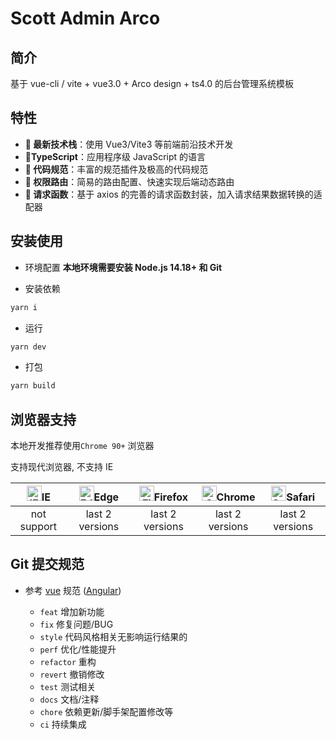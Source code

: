 # Scott Admin Arco

## 简介

基于 vue-cli / vite + vue3.0 + Arco design + ts4.0 的后台管理系统模板

## 特性

- **🎄 最新技术栈**：使用 Vue3/Vite3 等前端前沿技术开发
- **🎄TypeScript**：应用程序级 JavaScript 的语言
- **🎄 代码规范**：丰富的规范插件及极高的代码规范
- **🎄 权限路由**：简易的路由配置、快速实现后端动态路由
- **🎄 请求函数**：基于 axios 的完善的请求函数封装，加入请求结果数据转换的适配器

## 安装使用

- 环境配置
  **本地环境需要安装 Node.js 14.18+ 和 Git**

- 安装依赖

```bash
yarn i
```

- 运行

```bash
yarn dev
```

- 打包

```bash
yarn build
```

## 浏览器支持

本地开发推荐使用`Chrome 90+` 浏览器

支持现代浏览器, 不支持 IE

| [<img src="https://raw.githubusercontent.com/alrra/browser-logos/master/src/archive/internet-explorer_9-11/internet-explorer_9-11_48x48.png" alt="IE" width="24px" height="24px"  />](http://godban.github.io/browsers-support-badges/)IE | [<img src="https://raw.githubusercontent.com/alrra/browser-logos/master/src/edge/edge_48x48.png" alt=" Edge" width="24px" height="24px" />](http://godban.github.io/browsers-support-badges/)Edge | [<img src="https://raw.githubusercontent.com/alrra/browser-logos/master/src/firefox/firefox_48x48.png" alt="Firefox" width="24px" height="24px" />](http://godban.github.io/browsers-support-badges/)Firefox | [<img src="https://raw.githubusercontent.com/alrra/browser-logos/master/src/chrome/chrome_48x48.png" alt="Chrome" width="24px" height="24px" />](http://godban.github.io/browsers-support-badges/)Chrome | [<img src="https://raw.githubusercontent.com/alrra/browser-logos/master/src/safari/safari_48x48.png" alt="Safari" width="24px" height="24px" />](http://godban.github.io/browsers-support-badges/)Safari |
| :---------------------------------------------------------------------------------------------------------------------------------------------------------------------------------------------------------------------------------------: | :-----------------------------------------------------------------------------------------------------------------------------------------------------------------------------------------------: | :----------------------------------------------------------------------------------------------------------------------------------------------------------------------------------------------------------: | :------------------------------------------------------------------------------------------------------------------------------------------------------------------------------------------------------: | :------------------------------------------------------------------------------------------------------------------------------------------------------------------------------------------------------: |
|                                                                                                                not support                                                                                                                |                                                                                          last 2 versions                                                                                          |                                                                                               last 2 versions                                                                                                |                                                                                             last 2 versions                                                                                              |                                                                                             last 2 versions                                                                                              |

## Git 提交规范

- 参考 [vue](https://github.com/vuejs/vue/blob/dev/.github/COMMIT_CONVENTION.md) 规范 ([Angular](https://github.com/conventional-changelog/conventional-changelog/tree/master/packages/conventional-changelog-angular))

  - `feat` 增加新功能
  - `fix` 修复问题/BUG
  - `style` 代码风格相关无影响运行结果的
  - `perf` 优化/性能提升
  - `refactor` 重构
  - `revert` 撤销修改
  - `test` 测试相关
  - `docs` 文档/注释
  - `chore` 依赖更新/脚手架配置修改等
  - `ci` 持续集成
